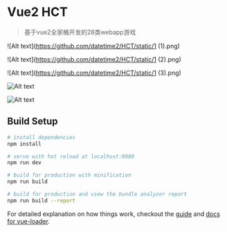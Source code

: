 # Vue2 HCT

> 基于vue2全家桶开发的28类webapp游戏

![Alt text](https://github.com/datetime2/HCT/static/1 (1).png)

![Alt text](https://github.com/datetime2/HCT/static/1 (2).png)

![Alt text](https://github.com/datetime2/HCT/static/1 (3).png)

![Alt text](https://github.com/datetime2/HCT/static/2.png)

![Alt text](https://github.com/datetime2/HCT/static/3.png)
## Build Setup

``` bash
# install dependencies
npm install

# serve with hot reload at localhost:8080
npm run dev

# build for production with minification
npm run build

# build for production and view the bundle analyzer report
npm run build --report
```

For detailed explanation on how things work, checkout the [guide](http://vuejs-templates.github.io/webpack/) and [docs for vue-loader](http://vuejs.github.io/vue-loader).
